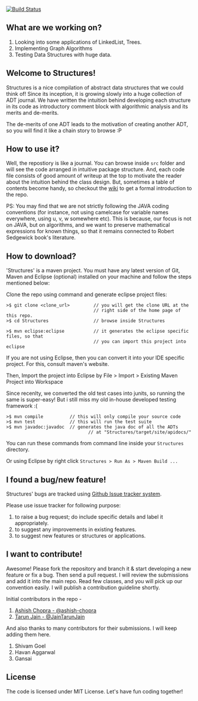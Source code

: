 [![Build Status](https://travis-ci.org/ashish-chopra/Structures.svg)](https://travis-ci.org/ashish-chopra/Structures)

What are we working on?
---------------------
1. Looking into some applications of LinkedList, Trees.
2. Implementing Graph Algorithms
3. Testing Data Structures with huge data.

Welcome to Structures!
------------------------
Structures is a nice compilation of abstract data structures that we could think of! Since its inception, it is growing slowly into a huge collection of ADT journal. We have written the intuition behind developing each structure in its code as introductory comment block with algorithmic analysis and its merits and de-merits.

The de-merits of one ADT leads to the motivation of creating another ADT, so you will find it like a chain story to browse :P

How to use it?
-----------------------
Well, the  repostiory is like a journal. You can browse inside `src` folder and will see the code arranged in intuitive package structure. And, each code file consists of good amount of writeup at the top to motivate the reader about the intuition behind the class design. But, sometimes a table of contents become handy, so checkout the [wiki](https://github.com/ashish-chopra/Structures/wiki) to get a formal introduction to the repo.

PS: You may find that we are not strictly following the JAVA coding conventions (for instance, not using camelcase for variable names everywhere, using u, v, w somewhere etc). This is because, our focus is not on JAVA, but on algorithms, and we want to preserve mathematical expressions for known things, so that it remains connected to Robert Sedgewick book's literature.


How to download?
---------------------------
'Structures' is a maven project. You must have any latest version of Git, Maven and Eclipse (optional) installed on your machine and follow the steps mentioned below:

   Clone the repo using command and generate eclipse project files:

    >$ git clone <clone_url>         // you will get the clone URL at the 
                                     // right side of the home page of this repo.
    >$ cd Structures                 // browse inside Structures       
     
    >$ mvn eclipse:eclipse           // it generates the eclipse specific files, so that 
                                     // you can import this project into eclipse

   If you are not using Eclipse, then you can convert it into your IDE specific project. For this, consult maven's website.
   
   Then, Import the project into Eclipse by File > Import > Existing Maven Project into Workspace
   
   Since recenlty, we converted the old test cases into junits, so running the same is super-easy! 
   But i still miss my old in-house developed testing framework :(

    >$ mvn compile     		// this will only compile your source code
    >$ mvn test        		// this will run the test suite
    >$ mvn javadoc:javadoc  // generates the java doc of all the ADTs
    							   // at "Structures/target/site/apidocs/"

   You can run these commands from command line inside your `Structures` directory. 
   
   Or using Eclipse by right click `Structures > Run As > Maven Build ...`


I found a bug/new feature!
---------------------------
Structures' bugs are tracked using [Github Issue tracker system](https://github.com/ashish-chopra/Structures/issues).

Please use issue tracker for following purpose:
 1. to raise a bug request; do include specific details and label it appropriately.
 2. to suggest any improvements in existing features.
 3. to suggest new features or structures or applications.

I want to contribute!
-------------------------
Awesome! Please fork the repository and branch it & start developing a new feature or fix a bug. Then send a pull request. I will review the submissions and add it into the main repo. Read few classes, and you will pick up our convention easily. I will publish a contribution guideline shortly.

Initial contributors in the repo - 
 1. [Ashish Chopra - @ashish-chopra](https://github.com/ashish-chopra)
 2. [Tarun Jain - @JainTarunJain](https://github.com/JainTarunJain)

And also thanks to many contributors for their submissions. I will keep adding them here.
 1. Shivam Goel
 2. Havan Aggarwal
 3. Gansai

License
----------------
The code is licensed under MIT License. 
Let's have fun coding together!
